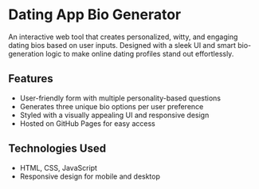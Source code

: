 # Dating App Bio Generator  
An interactive web tool that creates personalized, witty, and engaging dating bios based on user inputs. Designed with a sleek UI and smart bio-generation logic to make online dating profiles stand out effortlessly.  

## Features  
- User-friendly form with multiple personality-based questions  
- Generates three unique bio options per user preference  
- Styled with a visually appealing UI and responsive design  
- Hosted on GitHub Pages for easy access  

## Technologies Used  
- HTML, CSS, JavaScript  
- Responsive design for mobile and desktop  
